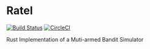 # Ratel
[![Build Status](https://travis-ci.org/DanielMorton/ratel.svg?branch=master)](https://travis-ci.org/DanielMorton/ratel)
[![CircleCI](https://circleci.com/gh/DanielMorton/ratel.svg?style=svg)](https://circleci.com/gh/DanielMorton/ratel)

Rust Implementation of a Muti-armed Bandit Simulator
